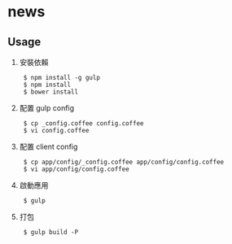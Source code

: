 news
===========

Usage
-----

1. 安裝依賴

        $ npm install -g gulp
        $ npm install
        $ bower install

1. 配置 gulp config

        $ cp _config.coffee config.coffee
        $ vi config.coffee

1. 配置 client config

        $ cp app/config/_config.coffee app/config/config.coffee
        $ vi app/config/config.coffee

1. 啟動應用

        $ gulp

1. 打包

        $ gulp build -P

